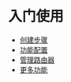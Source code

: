 ---
---

# 入门使用

- [创建步骤](create.html)
- [功能配置](function.html)
- [管理路由器](manage.html)
- [更多功能](more.html)
